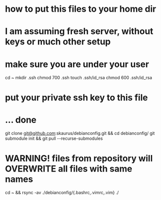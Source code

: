 # how to put this files to your home dir
# I am assuming fresh server, without keys or much other setup
# make sure you are under your user
cd ~
mkdir .ssh
chmod 700 .ssh
touch .ssh/id_rsa
chmod 600 .ssh/id_rsa
# put your private ssh key to this file
# ... done
git clone git@github.com:skaurus/debianconfig.git && cd debianconfig/
git submodule init && git pull --recurse-submodules
# WARNING! files from repository will OVERWRITE all files with same names
cd ~ && rsync -av ./debianconfig/{.bashrc,.vimrc,.vim} ./
